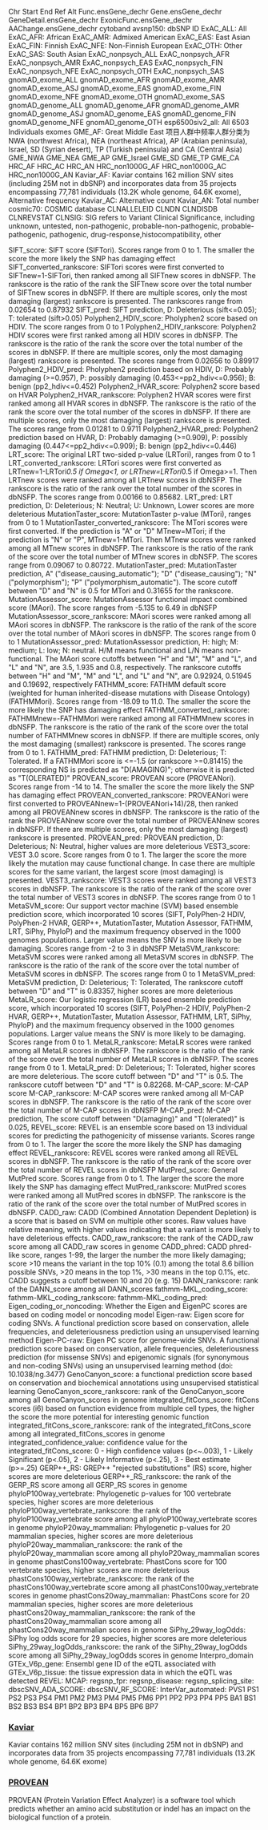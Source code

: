 Chr
Start
End
Ref
Alt
Func.ensGene_dechr
Gene.ensGene_dechr
GeneDetail.ensGene_dechr
ExonicFunc.ensGene_dechr
AAChange.ensGene_dechr
cytoband
avsnp150: dbSNP ID
ExAC_ALL: All
ExAC_AFR: African
ExAC_AMR: Admixed American
ExAC_EAS: East Asian
ExAC_FIN: Finnish
ExAC_NFE: Non-Finnish European
ExAC_OTH: Other
ExAC_SAS: South Asian
ExAC_nonpsych_ALL
ExAC_nonpsych_AFR
ExAC_nonpsych_AMR
ExAC_nonpsych_EAS
ExAC_nonpsych_FIN
ExAC_nonpsych_NFE
ExAC_nonpsych_OTH
ExAC_nonpsych_SAS
gnomAD_exome_ALL
gnomAD_exome_AFR
gnomAD_exome_AMR
gnomAD_exome_ASJ
gnomAD_exome_EAS
gnomAD_exome_FIN
gnomAD_exome_NFE
gnomAD_exome_OTH
gnomAD_exome_SAS
gnomAD_genome_ALL
gnomAD_genome_AFR
gnomAD_genome_AMR
gnomAD_genome_ASJ
gnomAD_genome_EAS
gnomAD_genome_FIN
gnomAD_genome_NFE
gnomAD_genome_OTH
esp6500siv2_all: All 6503 Individuals exomes
GME_AF: Great Middle East 项目人群中频率人群分类为NWA (northwest Africa), NEA (northeast Africa), AP (Arabian peninsula), Israel, SD (Syrian desert), TP (Turkish peninsula) and CA (Central Asia)
GME_NWA
GME_NEA
GME_AP
GME_Israel
GME_SD
GME_TP
GME_CA
HRC_AF
HRC_AC
HRC_AN
HRC_non1000G_AF
HRC_non1000G_AC
HRC_non1000G_AN
Kaviar_AF: Kaviar contains 162 million SNV sites (including 25M not in dbSNP) and incorporates data from 35 projects encompassing 77,781 individuals (13.2K whole genome, 64.6K exome), Alternative frequency
Kaviar_AC: Alternative count
Kaviar_AN: Total number
cosmic70: COSMIC database
CLNALLELEID
CLNDN
CLNDISDB
CLNREVSTAT
CLNSIG: SIG refers to Variant Clinical Significance, including unknown, untested, non-pathogenic, probable-non-pathogenic, probable-pathogenic, pathogenic, drug-response,histocompatibility, other



SIFT_score: SIFT score (SIFTori). Scores range from 0 to 1. The smaller the score the more likely the SNP has damaging effect
SIFT_converted_rankscore: SIFTori scores were first converted to SIFTnew=1-SIFTori, then ranked among all SIFTnew scores in dbNSFP. The rankscore is the ratio of  the rank the SIFTnew score over the total number of SIFTnew scores in dbNSFP. If there are multiple scores, only the most damaging (largest) rankscore is presented. The rankscores range from 0.02654 to 0.87932
SIFT_pred:  SIFT prediction, D: Deleterious (sift<=0.05); T: tolerated (sift>0.05)
Polyphen2_HDIV_score: Pholyphen2 score based on HDIV. The score ranges from 0 to 1
Polyphen2_HDIV_rankscore: Polyphen2 HDIV scores were first ranked among all HDIV scores in dbNSFP. The rankscore is the ratio of the rank the score over the total number of the scores in dbNSFP. If there are multiple scores, only the most damaging (largest) rankscore is presented. The scores range from 0.02656 to 0.89917
Polyphen2_HDIV_pred: Pholyphen2 prediction based on HDIV, D: Probably damaging (>=0.957), P: possibly damaging (0.453<=pp2_hdiv<=0.956); B: benign (pp2_hdiv<=0.452)
Polyphen2_HVAR_score: Polyphen2 score based on HVAR
Polyphen2_HVAR_rankscore: Polyphen2 HVAR scores were first ranked among all HVAR scores in dbNSFP. The rankscore is the ratio of the rank the score over the total number of the scores in dbNSFP. If there are multiple scores, only the most damaging (largest) rankscore is presented. The scores range from 0.01281 to 0.9711
Polyphen2_HVAR_pred: Polyphen2 prediction based on HVAR, D: Probably damaging (>=0.909), P: possibly damaging (0.447<=pp2_hdiv<=0.909); B: benign (pp2_hdiv<=0.446)
LRT_score: The original LRT two-sided p-value (LRTori), ranges from 0 to 1
LRT_converted_rankscore: LRTori scores were first converted as LRTnew=1-LRTori*0.5 if Omega<1, or LRTnew=LRTori*0.5 if Omega>=1. Then LRTnew scores were ranked among all LRTnew scores in dbNSFP. The rankscore is the ratio of the rank over the total number of the scores in dbNSFP. The scores range from 0.00166 to 0.85682.
LRT_pred: LRT prediction, D: Deleterious; N: Neutral; U: Unknown, Lower scores are more deleterious
MutationTaster_score: MutationTaster p-value (MTori), ranges from 0 to 1
MutationTaster_converted_rankscore: The MTori scores were first converted. If the prediction is "A" or "D" MTnew=MTori; if the prediction is "N" or "P", MTnew=1-MTori. Then MTnew 	scores were ranked among all MTnew scores in dbNSFP. The rankscore is the ratio of the	rank of the score over the total number of MTnew scores in dbNSFP. The scores range	from 0.09067 to 0.80722.
MutationTaster_pred: MutationTaster prediction, A" ("disease_causing_automatic"); "D" ("disease_causing"); "N" ("polymorphism"); "P" ("polymorphism_automatic"). The score cutoff between "D" and "N" is 0.5 for MTori and 0.31655 for the rankscore.
MutationAssessor_score: MutationAssessor functional impact combined score (MAori). The score ranges from -5.135 to 6.49 in dbNSFP
MutationAssessor_score_rankscore: MAori scores were ranked among all MAori scores in dbNSFP. The rankscore is the ratio of the rank of the score over the total number of MAori scores in dbNSFP. The scores range from 0 to 1
MutationAssessor_pred: MutationAssessor prediction, H: high; M: medium; L: low; N: neutral. H/M means functional and L/N means non-functional. The MAori score cutoffs between "H" and "M", "M" and "L", and "L" and "N", are 3.5, 1.935 and 0.8, respectively. The rankscore cutoffs between "H" and "M", "M" and "L", and "L" and "N", are 0.92924, 0.51945 and 0.19692, respectively
FATHMM_score: FATHMM default score (weighted for human inherited-disease mutations with	Disease Ontology) (FATHMMori). Scores range from -18.09 to 11.0. The smaller the score the more likely the SNP has damaging effect
FATHMM_converted_rankscore: FATHMMnew=-FATHMMori were ranked among all FATHMMnew scores in dbNSFP. The rankscore is the ratio of the rank of the score over the total number of FATHMMnew scores in dbNSFP. If there are multiple scores, only the most damaging (smallest) rankscore is presented. The scores range from 0 to 1.
FATHMM_pred: FATHMM prediction, D: Deleterious; T: Tolerated. If a FATHMMori score is <=-1.5 (or rankscore >=0.81415) the corresponding NS is predicted as "D(AMAGING)"; otherwise it is predicted as "T(OLERATED)"
PROVEAN_score: PROVEAN score (PROVEANori). Scores range from -14 to 14. The smaller the score the more likely the SNP has damaging effect
PROVEAN_converted_rankscore: PROVEANori were first converted to PROVEANnew=1-(PROVEANori+14)/28, then ranked among all PROVEANnew scores in dbNSFP. The rankscore is the ratio of the rank the PROVEANnew score over the total number of PROVEANnew scores in dbNSFP. If there are multiple scores, only the most damaging (largest) rankscore is presented.
PROVEAN_pred: PROVEAN prediction, D: Deleterious;  N: Neutral, higher values are more deleterious
VEST3_score: VEST 3.0 score. Score ranges from 0 to 1. The larger the score the more likely	the mutation may cause functional change. In case there are multiple scores for the same variant, the largest score (most damaging) is presented.
VEST3_rankscore: VEST3 scores were ranked among all VEST3 scores in dbNSFP. The rankscore is the ratio of the rank of the score over the total number of VEST3 	scores in dbNSFP. The scores range from 0 to 1
MetaSVM_score: Our support vector machine (SVM) based ensemble prediction score, which incorporated 10 scores (SIFT, PolyPhen-2 HDIV, PolyPhen-2 HVAR, GERP++, MutationTaster, 	Mutation Assessor, FATHMM, LRT, SiPhy, PhyloP) and the maximum frequency observed in the 1000 genomes populations. Larger value means the SNV is more likely to be damaging. Scores range from -2 to 3 in dbNSFP
MetaSVM_rankscore: MetaSVM scores were ranked among all MetaSVM scores in dbNSFP. The rankscore is the ratio of the rank of the score over the total number of MetaSVM 	scores in dbNSFP. The scores range from 0 to 1
MetaSVM_pred: MetaSVM prediction, D: Deleterious; T: Tolerated, The rankscore cutoff between "D" and "T" is 0.83357, higher scores are more deleterious
MetaLR_score: Our logistic regression (LR) based ensemble prediction score, which incorporated 10 scores (SIFT, PolyPhen-2 HDIV, PolyPhen-2 HVAR, GERP++, MutationTaster, Mutation Assessor, FATHMM, LRT, SiPhy, PhyloP) and the maximum frequency observed in the 1000 genomes populations. Larger value means the SNV is more likely to be damaging. Scores range from 0 to 1.
MetaLR_rankscore: MetaLR scores were ranked among all MetaLR scores in dbNSFP. The rankscore is the ratio of the rank of the score over the total number of MetaLR scores in dbNSFP. The scores range from 0 to 1.
MetaLR_pred: D: Deleterious; T: Tolerated, higher scores are more deleterious. The score cutoff between "D" and "T" is 0.5. The rankscore cutoff between "D" and "T" is 0.82268.
M-CAP_score: M-CAP score
M-CAP_rankscore: M-CAP scores were ranked among all M-CAP scores in dbNSFP. The rankscore is the ratio of the rank of the score over the total number of M-CAP scores in dbNSFP
M-CAP_pred: M-CAP prediction, The score cutoff between "D(amaging)" and "T(olerated)" is 0.025, 
REVEL_score: REVEL is an ensemble score based on 13 individual scores for predicting the pathogenicity of missense variants. Scores range from 0 to 1. The larger the score the more likely the SNP has damaging effect
REVEL_rankscore: REVEL scores were ranked among all REVEL scores in dbNSFP. The rankscore is the ratio of the rank of the score over the total number of REVEL scores in dbNSFP
MutPred_score: General MutPred score. Scores range from 0 to 1. The larger the score the more likely the SNP has damaging effect
MutPred_rankscore: MutPred scores were ranked among all MutPred scores in dbNSFP. The rankscore is the ratio of the rank of the score over the total number of MutPred scores in dbNSFP.
CADD_raw: CADD (Combined Annotation Dependent Depletion) is a score that is based on SVM on multiple other scores.  Raw values have relative meaning, with higher values indicating that a variant is more likely to have deleterious effects.
CADD_raw_rankscore: the rank of the CADD_raw score among all CADD_raw scores in genome
CADD_phred: CADD phred-like score, ranges 1-99, the larger the number the more likely damaging; score >10 means the variant in the top 10% (0.1) among the total 8.6 billion possible SNVs, >20 means in the top 1%, >30 means in the top 0.1%, etc. CADD suggests a cutoff between 10 and 20 (e.g. 15)
DANN_rankscore: rank of the DANN_score among all DANN_scores
fathmm-MKL_coding_score: 
fathmm-MKL_coding_rankscore: 
fathmm-MKL_coding_pred: 
Eigen_coding_or_noncoding: Whether the Eigen and EigenPC scores are based on coding model or noncoding model
Eigen-raw: Eigen score for coding SNVs. A functional prediction score based on conservation, allele frequencies, and deleteriousness prediction using an unsupervised learning method
Eigen-PC-raw: Eigen PC score for genome-wide SNVs. A functional prediction score based on conservation, allele frequencies, deleteriousness prediction (for missense SNVs) and epigenomic signals (for synonymous and non-coding SNVs) using an unsupervised learning method (doi: 10.1038/ng.3477)
GenoCanyon_score: a functional prediction score based on conservation and biochemical annotations using unsupervised statistical learning
GenoCanyon_score_rankscore: rank of the GenoCanyon_score among all GenoCanyon_scores in genome
integrated_fitCons_score: fitCons scores (i6) based on function evidence from multiple cell types, the higher the score the more potential for interesting genomic function
integrated_fitCons_score_rankscore: rank of the integrated_fitCons_score among all integrated_fitCons_scores in genome
integrated_confidence_value: confidence value for the integrated_fitCons_score:	0 - High confidence values (p<~.003), 1 - Likely Significant (p<.05), 2 - Likely Informative (p<.25), 3 - Best estimate (p>=.25)
GERP++_RS: GREP++ "rejected substitutions" (RS) score, higher scores are more deleterious
GERP++_RS_rankscore: the rank of the GERP_RS score among all GERP_RS scores in genome
phyloP100way_vertebrate: Phylogenetic p-values for 100 vertebrate species, higher scores are more deleterious
phyloP100way_vertebrate_rankscore: the rank of the phyloP100way_vertebrate score among all phyloP100way_vertebrate scores in genome
phyloP20way_mammalian:  Phylogenetic p-values for 20 mammalian species, higher scores are more deleterious
phyloP20way_mammalian_rankscore: the rank of the phyloP20way_mammalian score among all phyloP20way_mammalian scores in genome
phastCons100way_vertebrate: PhastCons score for 100 vertebrate species, higher scores are more deleterious
phastCons100way_vertebrate_rankscore: the rank of the phastCons100way_vertebrate score among all phastCons100way_vertebrate scores in genome
phastCons20way_mammalian: PhastCons score for 20 mammalian species, higher scores are more deleterious
phastCons20way_mammalian_rankscore: the rank of the phastCons20way_mammalian score among all phastCons20way_mammalian scores in genome
SiPhy_29way_logOdds: SiPhy log odds score for 29 species, higher scores are more deleterious
SiPhy_29way_logOdds_rankscore: the rank of the SiPhy_29way_logOdds score among all SiPhy_29way_logOdds scores in genome
Interpro_domain
GTEx_V6p_gene: Ensembl gene ID of the eQTL associated with
GTEx_V6p_tissue: the tissue expression data in which the eQTL was detected
REVEL: 
MCAP: 
regsnp_fpr: 
regsnp_disease: 
regsnp_splicing_site: 
dbscSNV_ADA_SCORE: 
dbscSNV_RF_SCORE: 
InterVar_automated: 
PVS1
PS1
PS2
PS3
PS4
PM1
PM2
PM3
PM4
PM5
PM6
PP1
PP2
PP3
PP4
PP5
BA1
BS1
BS2
BS3
BS4
BP1
BP2
BP3
BP4
BP5
BP6
BP7



### [Kaviar](http://db.systemsbiology.net/kaviar/)

Kaviar contains 162 million SNV sites (including 25M not in dbSNP) and incorporates data from 35 projects encompassing 77,781 individuals (13.2K whole genome, 64.6K exome)


### [PROVEAN](http://provean.jcvi.org/index.php)

PROVEAN (Protein Variation Effect Analyzer) is a software tool which predicts whether an amino acid substitution or indel has an impact on the biological function of a protein.
